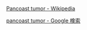 

[Pancoast tumor - Wikipedia](https://en.wikipedia.org/wiki/Pancoast_tumor)

[pancoast tumor - Google 検索](https://www.google.com/search?q=pancoast+tumor)